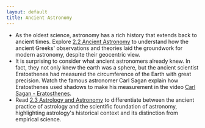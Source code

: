 ```yaml
---
layout: default
title: Ancient Astronomy
---
```


- As the oldest science, astronomy has a rich history that extends back to ancient times. Explore [2.2 Ancient Astronomy](https://openstax.org/books/astronomy-2e/pages/2-2-ancient-astronomy) to understand how the ancient Greeks' observations and theories laid the groundwork for modern astronomy, despite their geocentric view.
- It is surprising to consider what ancient astronomers already knew. In fact, they not only knew the earth was a sphere, but the ancient scientist Eratosthenes had measured the circumference of the Earth with great precision. Watch the famous astronomer Carl Sagan explain how Eratosthenes used shadows to make his measurement in the video [Carl Sagan - Eratosthenes](https://drive.google.com/file/d/13vRI1xYMCKmTURCGRv4pRn0Lrdo_E2Dl/view?usp=sharing).
- Read [2.3 Astrology and Astronomy](https://openstax.org/books/astronomy-2e/pages/2-3-astrology-and-astronomy) to differentiate between the ancient practice of astrology and the scientific foundation of astronomy, highlighting astrology's historical context and its distinction from empirical science.
